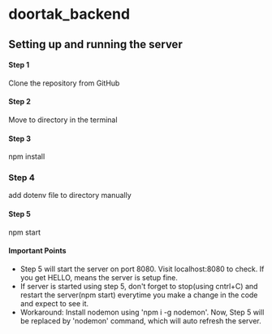 # doortak_backend
## Setting up and running the server
#### Step 1 
Clone the repository from GitHub
#### Step 2 
Move to directory in the terminal
#### Step 3 
npm install
### Step 4
add dotenv file to directory manually
#### Step 5
npm start

#### Important Points
- Step 5 will start the server on port 8080. Visit localhost:8080 to check. If you get HELLO, means the server is setup fine. 
- If server is started using step 5, don't forget to stop(using cntrl+C) and restart the server(npm start) everytime you make a change in the code and expect to see it.
- Workaround: Install nodemon using 'npm i -g nodemon'. Now, Step 5 will be replaced by 'nodemon' command, which will auto refresh the server.
